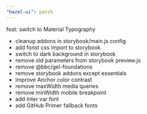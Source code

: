 ```yaml
---
"hazel-ui": patch
---
```


feat: switch to Material Typography

- cleanup addons in storybook/main.js config
- add fonst css import to storybook
- switch to dark background in storybook
- remove old parameters from storybook preview.js
- remove @bbc/gel-foundations
- remove storybook addons except essentials
- improve Anchor color contrast
- remove maxWidth media queries
- remove minWidth mobile breakpoint
- add Inter var font
- add GitHub Primer fallback fonts
